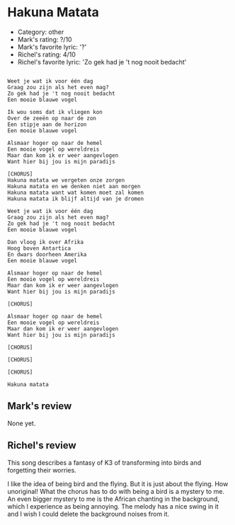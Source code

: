 # Hakuna Matata

 * Category: other
 * Mark's rating: ?/10
 * Mark's  favorite lyric: '?'
 * Richel's rating: 4/10
 * Richel's favorite lyric: 'Zo gek had je 't nog nooit bedacht'

```

Weet je wat ik voor één dag
Graag zou zijn als het even mag?
Zo gek had je 't nog nooit bedacht
Een mooie blauwe vogel

Ik wou soms dat ik vliegen kon
Over de zeeën op naar de zon
Een stipje aan de horizon
Een mooie blauwe vogel

Alsmaar hoger op naar de hemel
Een mooie vogel op wereldreis
Maar dan kom ik er weer aangevlogen
Want hier bij jou is mijn paradijs

[CHORUS]
Hakuna matata we vergeten onze zorgen
Hakuna matata en we denken niet aan morgen
Hakuna matata want wat komen moet zal komen
Hakuna matata ik blijf altijd van je dromen

Weet je wat ik voor één dag
Graag zou zijn als het even mag?
Zo gek had je 't nog nooit bedacht
Een mooie blauwe vogel

Dan vloog ik over Afrika
Hoog boven Antartica
En dwars doorheen Amerika
Een mooie blauwe vogel

Alsmaar hoger op naar de hemel
Een mooie vogel op wereldreis
Maar dan kom ik er weer aangevlogen
Want hier bij jou is mijn paradijs

[CHORUS]

Alsmaar hoger op naar de hemel
Een mooie vogel op wereldreis
Maar dan kom ik er weer aangevlogen
Want hier bij jou is mijn paradijs

[CHORUS]

[CHORUS]

[CHORUS]

Hakuna matata

```

## Mark's review

None yet.

## Richel's review

This song describes a fantasy of K3 of transforming into birds and forgetting their worries.

I like the idea of being bird and the flying. But it is just about the flying. How unoriginal!
What the chorus has to do with being a bird is a mystery to me. An even bigger mystery
to me is the African chanting in the background, which I experience as being annoying.
The melody has a nice swing in it and I wish I could delete the background noises from it.